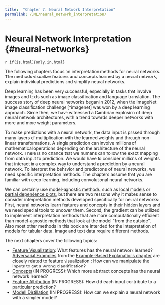 ```yaml
---
title:  "Chapter 7. Neural Network Interpretation"
permalink: /IML/neural_network_interpretation/
---
```



# Neural Network Interpretation {#neural-networks}

`r if(is.html){only.in.html}`

<!-- General Intro -->
The following chapters focus on interpretation methods for neural networks.
The methods visualize features and concepts learned by a neural network, explain individual predictions and simplify neural networks.

Deep learning has been very successful, especially in tasks that involve images and texts such as image classification and language translation. 
The success story of deep neural networks began in 2012, when the ImageNet image classification challenge [^imagenet] was won by a deep learning approach.
Since then, we have witnessed a Cambrian explosion of deep neural network architectures, with a trend towards deeper networks with more and more weight parameters.

<!-- Why not interpretable -->
To make predictions with a neural network, the data input is passed through many layers of multiplication with the learned weights and through non-linear transformations.
A single prediction can involve millions of mathematical operations depending on the architecture of the neural network.
There is no chance that we humans can follow the exact mapping from data input to prediction.
We would have to consider millions of weights that interact in a complex way to understand a prediction by a neural network.
To interpret the behavior and predictions of neural networks, we need specific interpretation methods.
The chapters assume that you are  familiar with deep learning, including convolutional neural networks.

<!-- Why specific interpretation -->
We can certainly use [model-agnostic methods](#agnostic), such as [local models](#lime) or [partial dependence plots](#pdp), but there are two reasons why it makes sense to consider interpretation methods developed specifically for neural networks:
First, neural networks learn features and concepts in their hidden layers and we need special tools to uncover them.
Second, the gradient can be utilized to implement interpretation methods that are more computationally efficient than model-agnostic methods that look at the model "from the outside".
Also most other methods in this book are intended for the interpretation of models for tabular data.
Image and text data require different methods.

The next chapters cover the following topics:

- [Feature Visualization](#feature-visualization): What features has the neural network learned?
  [Adversarial Examples](#adversarial) from the [Example-Based Explanations chapter](#example-based) are closely related to feature visualization : How can we manipulate the inputs to get a wrong classification?
- [Concepts](#neural-concepts) (IN PROGRESS): Which more abstract concepts has the neural network learned?
- [Feature Attribution](#feature-attribution) (IN PROGRESS): How did each input contribute to a particular prediction?
- [Modell Distillation](#neural-distillation) (IN PROGRESS): How can we explain a neural network with a simpler model?
